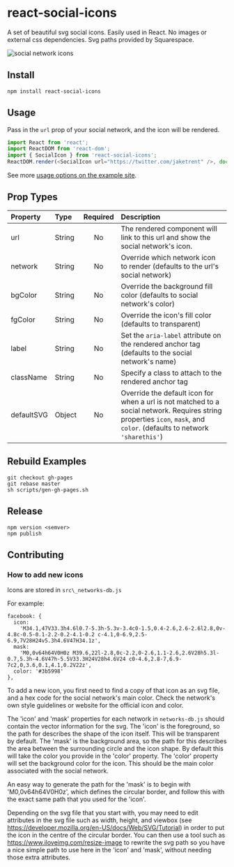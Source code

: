 # react-social-icons

A set of beautiful svg social icons.  Easily used in React.  No images or external css dependencies.  Svg paths provided by Squarespace.

![social network icons](https://i.imgur.com/RoIt9OD.png)

## Install

```
npm install react-social-icons
```

## Usage

Pass in the `url` prop of your social network, and the icon will be rendered.

```js
import React from 'react';
import ReactDOM from 'react-dom';
import { SocialIcon } from 'react-social-icons';
ReactDOM.render(<SocialIcon url="https://twitter.com/jaketrent" />, document.body);
```

See more [usage options on the example site](https://jaketrent.github.io/react-social-icons/).

## Prop Types

| Property   | Type   | Required | Description |
| :--------- | :----- | :------: | :---------- |
| url        | String | No       | The rendered component will link to this url and show the social network's icon.
| network    | String | No       | Override which network icon to render (defaults to the url's social network)
| bgColor    | String | No       | Override the background fill color (defaults to social network's color)
| fgColor    | String | No       | Override the icon's fill color (defaults to transparent)
| label      | String | No       | Set the `aria-label` attribute on the rendered anchor tag (defaults to the social network's name)
| className  | String | No       | Specify a class to attach to the rendered anchor tag
| defaultSVG | Object | No       | Override the default icon for when a url is not matched to a social network. Requires string properties `icon`, `mask`, and `color`. (defaults to network `'sharethis'`)

## Rebuild Examples

```
git checkout gh-pages
git rebase master
sh scripts/gen-gh-pages.sh
```

## Release

```
npm version <semver>
npm publish
```

## Contributing

### How to add new icons

Icons are stored in `src\_networks-db.js`

For example:

```
facebook: {
  icon:
    'M34.1,47V33.3h4.6l0.7-5.3h-5.3v-3.4c0-1.5,0.4-2.6,2.6-2.6l2.8,0v-4.8c-0.5-0.1-2.2-0.2-4.1-0.2 c-4.1,0-6.9,2.5-6.9,7V28H24v5.3h4.6V47H34.1z',
  mask:
    'M0,0v64h64V0H0z M39.6,22l-2.8,0c-2.2,0-2.6,1.1-2.6,2.6V28h5.3l-0.7,5.3h-4.6V47h-5.5V33.3H24V28h4.6V24 c0-4.6,2.8-7,6.9-7c2,0,3.6,0.1,4.1,0.2V22z',
  color: '#3b5998'
},
```

  To add a new icon, you first need to find a copy of that icon as an svg file, and a hex code for the social network's main color.
  Check the network's own style guidelines or website for the official icon and color.

  The 'icon' and 'mask' properties for each network in `networks-db.js` should contain the vector information for the svg.
  The 'icon' is the foreground, so the path for describes the shape of the icon itself. This will be transparent by default.
  The 'mask' is the background area, so the path for this describes the area between the surrounding circle and the icon shape. By default this will take the color you provide in the 'color' property.
  The 'color' property will set the background color for the icon. This should be the main color associated with the social network.

  An easy way to generate the path for the 'mask' is to begin with 'M0,0v64h64V0H0z', which defines the circular border, and follow this with the exact same path that you used for the 'icon'.  

  Depending on the svg file that you start with, you may need to edit attributes in the svg file such as width, height, and viewbox (see https://developer.mozilla.org/en-US/docs/Web/SVG/Tutorial) in order to put the icon in the centre of the circular border. You can then use a tool such as https://www.iloveimg.com/resize-image to rewrite the svg path so you have a nice simple path to use here in the 'icon' and 'mask', without needing those extra attributes.
